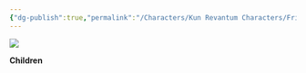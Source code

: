 ```yaml
---
{"dg-publish":true,"permalink":"/Characters/Kun Revantum Characters/Fritz Tuddleswath/"}
---
```


![](/uploads/images/c188cf0c35c9b66174471060766b2db1.png)

**Children**